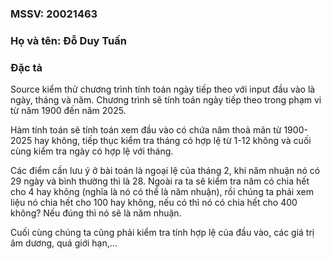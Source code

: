 ### MSSV: 20021463
### Họ và tên: Đỗ Duy Tuấn

### Đặc tả

Source kiểm thử chương trình tính toán ngày tiếp theo với input đầu vào là ngày, tháng và năm.
Chương trình sẽ tính toán ngày tiếp theo trong phạm vi từ năm 1900 đến năm 2025.

Hàm tính toán sẽ tính toán xem đầu vào có chứa năm thoả mãn từ 1900-2025 hay không, tiếp thục kiểm tra tháng có hợp lệ từ 1-12 không và cuối cùng kiểm tra ngày có hợp lệ với tháng.

Các điểm cần lưu ý ở bài toán là ngoại lệ của tháng 2, khi năm nhuận nó có 29 ngày và bình thường thì là 28. Ngoài ra ta sẽ kiểm tra năm có chia hết cho 4 hay không (nghĩa là nó có thể là năm nhuận), rồi chúng ta phải xem liệu nó chia hết cho 100 hay không, nếu có thì nó có chia hết cho 400 không? Nếu đúng thì nó sẽ là năm nhuận.

Cuối cùng chúng ta cũng phải kiểm tra tính hợp lệ của đầu vào, các giá trị âm dương, quá giới hạn,...
